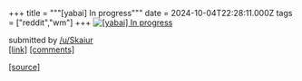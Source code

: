 +++
title = """[yabai] In progress"""
date = 2024-10-04T22:28:11.000Z
tags = ["reddit","wm"]
+++
[![[yabai] In progress](https://preview.redd.it/qybzgp1oftsd1.jpeg?width=640&crop=smart&auto=webp&s=4ffd41e25754638d3f80bd99aa7493220616f765 "[yabai] In progress")](https://www.reddit.com/r/unixporn/comments/1fwbns9/yabai_in_progress/)

submitted by [/u/Skaiur](https://www.reddit.com/user/Skaiur)  
[\[link\]](https://i.redd.it/qybzgp1oftsd1.jpeg) [\[comments\]](https://www.reddit.com/r/unixporn/comments/1fwbns9/yabai_in_progress/)

[[source]](https://www.reddit.com/r/unixporn/comments/1fwbns9/yabai_in_progress/)
